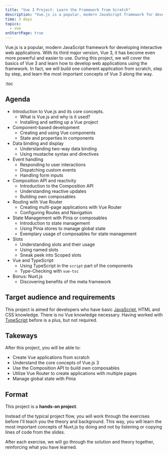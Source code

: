 ```yaml
---
title: "Vue 3 Project: Learn the Framework from Scratch"
description: "Vue.js is a popular, modern JavaScript framework for developing interactive web applications. This project is aimed at participants with no previous knowledge of using JavaScript frameworks and offers a comprehensive introduction to the basics of Vue 3."
time: 3 days
topics:
  - vue
onStartPage: true
---
```


Vue.js is a popular, modern JavaScript framework for developing interactive web applications. With its third major version, Vue 3, it has become even more powerful and easier to use.
During this project, we will cover the basics of Vue 3 and learn how to develop web applications using the framework. In fact, we will build one coherent application from scratch, step by step, and learn the most important concepts of Vue 3 along the way.

:toc

## Agenda

* Introduction to Vue.js and its core concepts.
  * What is Vue.js and why is it used?
  * Installing and setting up a Vue project
* Component-based development
  * Creating and using Vue components
  * State and properties in components
* Data binding and display
  * Understanding two-way data binding
  * Using mustache syntax and directives
* Event handling
  * Responding to user interactions
  * Dispatching custom events
  * Handling form inputs
* Composition API and reactivity
  * Introduction to the Composition API
  * Understanding reactive updates
  * Building own composables
* Routing with Vue Router
  * Creating multi-page applications with Vue Router
  * Configuring Routes and Navigation
* State Management with Pinia or composables
  * Introduction to state management
  * Using Pinia stores to manage global state
  * Exemplary usage of composables for state management
* Slots
  * Understanding slots and their usage
  * Using named slots
  * Sneak peek into Scoped slots
* Vue and TypeScript
  * Using TypeScript in the `script` part of the components
  * Type-Checking with `vue-tsc`
* Bonus: Nuxt.js
  * Discovering benefits of the meta framework

## Target audience and requirements

This project is aimed for developers who have basic [JavaScript](/projects/javascript-beginner/), HTML and CSS knowledge. There is no Vue knowledge necessary. Having worked with [TypeScript](/projects/typescript-beginner/) before is a plus, but not required.

## Takeways

After this project, you will be able to:

* Create Vue applications from scratch
* Understand the core concepts of Vue.js 3
* Use the Composition API to build own composables
* Utilize Vue Router to create applications with multiple pages
* Manage global state with Pinia

## Format

This project is a **hands-on project**.

Instead of the typical project flow, you will work through the exercises before I'll teach you the theory and background. This way, you will learn the most important concepts of Nuxt.js by doing and not by listening or copying lines of code from the slides.

After each exercise, we will go through the solution and theory together, reinforcing what you have learned.
